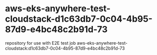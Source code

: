 # aws-eks-anywhere-test-cloudstack-d1c63db7-0c04-4b95-87d9-e4bc48c2b91d-73
repository for use with E2E test job aws-eks-anywhere-test-cloudstack:d1c63db7-0c04-4b95-87d9-e4bc48c2b91d-73
